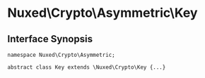 # Nuxed\\Crypto\\Asymmetric\\Key




## Interface Synopsis




``` Hack
namespace Nuxed\Crypto\Asymmetric;

abstract class Key extends \Nuxed\Crypto\Key {...}
```


